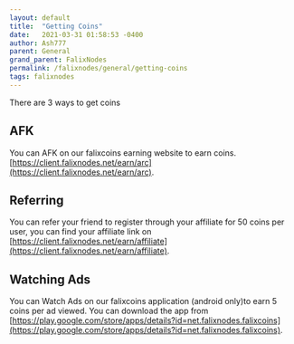 ```yaml
---
layout: default
title:  "Getting Coins"
date:   2021-03-31 01:58:53 -0400
author: Ash777
parent: General
grand_parent: FalixNodes
permalink: /falixnodes/general/getting-coins
tags: falixnodes
---
```


There are 3 ways to get coins

## AFK
You can AFK on our falixcoins earning website to earn coins. [https://client.falixnodes.net/earn/arc](https://client.falixnodes.net/earn/arc).

## Referring
You can refer your friend to register through your affiliate for 50 coins per user, you can find your affiliate link on [https://client.falixnodes.net/earn/affiliate](https://client.falixnodes.net/earn/affiliate).

## Watching Ads
You can Watch Ads on our falixcoins application (android only)to earn 5 coins per ad viewed. You can download the app from [https://play.google.com/store/apps/details?id=net.falixnodes.falixcoins](https://play.google.com/store/apps/details?id=net.falixnodes.falixcoins).
